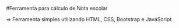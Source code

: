 #Ferramenta para cálculo de Nota escolar

=> Ferramenta simples utilizando HTML, CSS, Bootstrap e JavaScript.
